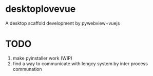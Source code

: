 # desktoplovevue
A desktop scaffold development by pywebview+vuejs

# TODO
1. make pyinstaller work (WIP)
2. find a way to communicate with lengcy system by inter process communation
